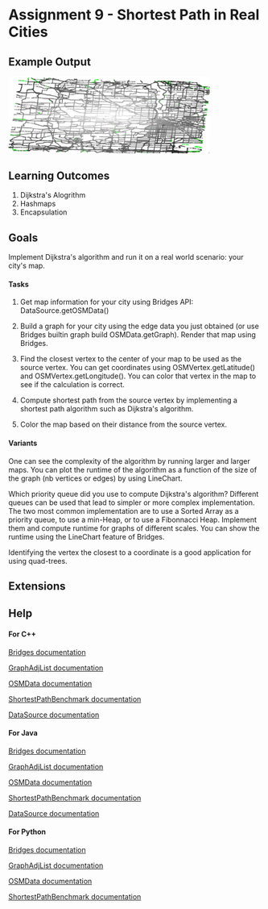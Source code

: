 # Assignment 9 - Shortest Path in Real Cities

## Example Output

<img src="figures/Minneapolis.png" alt="Sample Output" width="400px" />


## Learning Outcomes

1. Dijkstra's Alogrithm
2. Hashmaps
3. Encapsulation


## Goals

Implement Dijkstra's algorithm and run it on a real world scenario: your city's map.

#### Tasks

1. Get map information for your city using Bridges API: DataSource.getOSMData()

2. Build a graph for your city using the edge data you just obtained
(or use Bridges builtin graph build OSMData.getGraph). Render that map
using Bridges.

3. Find the closest vertex to the center of your map to be used as the
source vertex. You can get coordinates using OSMVertex.getLatitude()
and OSMVertex.getLongitude(). You can color that vertex in the map to
see if the calculation is correct.

4. Compute shortest path from the source vertex by implementing a
shortest path algorithm such as Dijkstra's algorithm.

5. Color the map based on their distance from the source vertex.


#### Variants

One can see the complexity of the algorithm by running larger and
larger maps. You can plot the runtime of the algorithm as a function
of the size of the graph (nb vertices or edges) by using LineChart.

Which priority queue did you use to compute Dijkstra's algorithm?
Different queues can be used that lead to simpler or more complex
implementation. The two most common implementation are to use a Sorted
Array as a priority queue, to use a min-Heap, or to use a Fibonnacci
Heap. Implement them and compute runtime for graphs of different
scales. You can show the runtime using the LineChart feature of
Bridges.

Identifying the vertex the closest to a coordinate is a good
application for using quad-trees.


## Extensions


## Help

#### For C++
[Bridges documentation](http://bridgesuncc.github.io/doc/cxx-api/current/html/classbridges_1_1_bridges.html)

[GraphAdjList documentation](http://bridgesuncc.github.io/doc/cxx-api/current/html/classbridges_1_1datastructure_1_1_graph_adj_list.html)

[OSMData documentation](http://bridgesuncc.github.io/doc/cxx-api/current/html/classbridges_1_1dataset_1_1_o_s_m_data.html)

[ShortestPathBenchmark documentation](http://bridgesuncc.github.io/doc/cxx-api/current/html/classbridges_1_1benchmark_1_1_shortest_path_benchmark.html)

[DataSource documentation](http://bridgesuncc.github.io/doc/cxx-api/current/html/classbridges_1_1_data_source.html)

#### For Java
[Bridges documentation](http://bridgesuncc.github.io/doc/java-api/current/html/classbridges_1_1connect_1_1_bridges.html)

[GraphAdjList documentation](http://bridgesuncc.github.io/doc/java-api/current/html/classbridges_1_1base_1_1_graph_adj_list.html)

[OSMData documentation](http://bridgesuncc.github.io/doc/java-api/current/html/classbridges_1_1data__src__dependent_1_1_osm_data.html)

[ShortestPathBenchmark documentation](http://bridgesuncc.github.io/doc/java-api/current/html/classbridges_1_1benchmark_1_1_shortest_path_benchmark.html)

[DataSource documentation](http://bridgesuncc.github.io/doc/java-api/current/html/classbridges_1_1connect_1_1_data_source.html)

#### For Python
[Bridges documentation](http://bridgesuncc.github.io/doc/python-api/current/html/classbridges_1_1bridges_1_1_bridges.html)

[GraphAdjList documentation](http://bridgesuncc.github.io/doc/python-api/current/html/classbridges_1_1graph__adj__list_1_1_graph_adj_list.html)

[OSMData documentation](http://bridgesuncc.github.io/doc/python-api/current/html/classbridges_1_1data__src__dependent_1_1osm_1_1_osm_data.html)

[ShortestPathBenchmark documentation](http://bridgesuncc.github.io/doc/python-api/current/html/namespacebridges_1_1shortest__path__benchmark.html)

